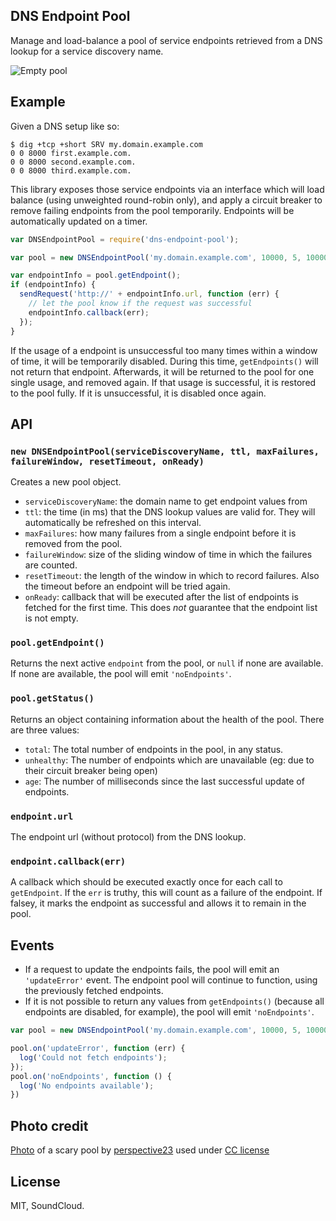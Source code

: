 ## DNS Endpoint Pool

Manage and load-balance a pool of service endpoints retrieved from a DNS lookup for a service discovery name.

![Empty pool](https://farm4.staticflickr.com/3480/3192156375_ca9377272a_z.jpg)

## Example

Given a DNS setup like so:

```shell
$ dig +tcp +short SRV my.domain.example.com
0 0 8000 first.example.com.
0 0 8000 second.example.com.
0 0 8000 third.example.com.
```

This library exposes those service endpoints via an interface which will load balance (using unweighted round-robin
only), and apply a circuit breaker to remove failing endpoints from the pool temporarily. Endpoints will be
automatically updated on a timer.

```js
var DNSEndpointPool = require('dns-endpoint-pool');

var pool = new DNSEndpointPool('my.domain.example.com', 10000, 5, 10000);

var endpointInfo = pool.getEndpoint();
if (endpointInfo) {
  sendRequest('http://' + endpointInfo.url, function (err) {
    // let the pool know if the request was successful
    endpointInfo.callback(err);
  });
}
```

If the usage of a endpoint is unsuccessful too many times within a window of time, it will be temporarily disabled.
During this time, `getEndpoints()` will not return that endpoint. Afterwards, it will be returned to the pool for one
single usage, and removed again. If that usage is successful, it is restored to the pool fully. If it is unsuccessful,
it is disabled once again.

## API

### `new DNSEndpointPool(serviceDiscoveryName, ttl, maxFailures, failureWindow, resetTimeout, onReady)`

Creates a new pool object.

- `serviceDiscoveryName`: the domain name to get endpoint values from
- `ttl`: the time (in ms) that the DNS lookup values are valid for. They will automatically be refreshed on this
  interval.
- `maxFailures`: how many failures from a single endpoint before it is removed from the pool.
- `failureWindow`: size of the sliding window of time in which the failures are counted.
- `resetTimeout`: the length of the window in which to record failures. Also the timeout before an endpoint will be
  tried again.
- `onReady`: callback that will be executed after the list of endpoints is fetched for the first time. This does *not* guarantee that the endpoint list is not empty.

### `pool.getEndpoint()`

Returns the next active `endpoint` from the pool, or `null` if none are available. If none are available, the pool will
emit `'noEndpoints'`.

### `pool.getStatus()`

Returns an object containing information about the health of the pool. There are three values:

- `total`: The total number of endpoints in the pool, in any status.
- `unhealthy`: The number of endpoints which are unavailable (eg: due to their circuit breaker being open)
- `age`: The number of milliseconds since the last successful update of endpoints.

### `endpoint.url`

The endpoint url (without protocol) from the DNS lookup.

### `endpoint.callback(err)`

A callback which should be executed exactly once for each call to `getEndpoint`. If the `err` is truthy, this will count
as a failure of the endpoint. If falsey, it marks the endpoint as successful and allows it to remain in the pool.

## Events

- If a request to update the endpoints fails, the pool will emit an `'updateError'` event. The endpoint pool will continue to
  function, using the previously fetched endpoints.
- If it is not possible to return any values from `getEndpoints()` (because all endpoints are disabled, for example), the
  pool will emit `'noEndpoints'`.


```js
var pool = new DNSEndpointPool('my.domain.example.com', 10000, 5, 10000, 10000);

pool.on('updateError', function (err) {
  log('Could not fetch endpoints');
});
pool.on('noEndpoints', function () {
  log('No endpoints available');
})
```

## Photo credit

[Photo](https://www.flickr.com/photos/perspective23/3192156375) of a scary pool by [perspective23](https://www.flickr.com/photos/perspective23/) used under [CC license](https://creativecommons.org/licenses/by-nc-nd/2.0/)

## License

MIT, SoundCloud.
